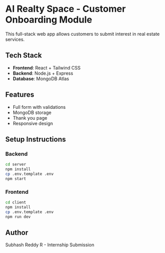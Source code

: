 # AI Realty Space - Customer Onboarding Module

This full-stack web app allows customers to submit interest in real estate services.

## Tech Stack

- **Frontend**: React + Tailwind CSS
- **Backend**: Node.js + Express
- **Database**: MongoDB Atlas

## Features

- Full form with validations
- MongoDB storage
- Thank you page
- Responsive design

## Setup Instructions

### Backend

```bash
cd server
npm install
cp .env.template .env
npm start
```

### Frontend

```bash
cd client
npm install
cp .env.template .env
npm run dev
```

## Author

Subhash Reddy R - Internship Submission
